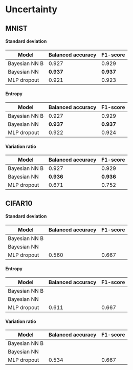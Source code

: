 Uncertainty
===========


## MNIST

#### Standard deviation
|  Model       | Balanced accuracy | F1-score |
|--------------|--------------|--------------|
| Bayesian NN B| 0.927 | 0.929|
| Bayesian NN  | **0.937** | **0.937** |
| MLP dropout  | 0.921 | 0.923 |

#### Entropy
|  Model       | Balanced accuracy | F1-score |
|--------------|--------------|--------------|
| Bayesian NN B| 0.927 | 0.929|
| Bayesian NN  | **0.937** | **0.937** |
| MLP dropout  | 0.922 | 0.924 |

#### Variation ratio
|  Model       | Balanced accuracy | F1-score |
|--------------|--------------|--------------|
| Bayesian NN B| 0.927 | 0.929|
| Bayesian NN  | **0.936** | **0.936** |
| MLP dropout  | 0.671 | 0.752 |


## CIFAR10

#### Standard deviation
|  Model       | Balanced accuracy | F1-score |
|--------------|--------------|--------------|
| Bayesian NN B|  |  |
| Bayesian NN  |  |  |
| MLP dropout  | 0.560 | 0.667 |

#### Entropy
|  Model       | Balanced accuracy | F1-score |
|--------------|--------------|--------------|
| Bayesian NN B|  |  |
| Bayesian NN  |  |  |
| MLP dropout  | 0.611 | 0.667 |

#### Variation ratio
|  Model       | Balanced accuracy | F1-score |
|--------------|--------------|--------------|
| Bayesian NN B|  |  |
| Bayesian NN  |  |  |
| MLP dropout  | 0.534 | 0.667 |

